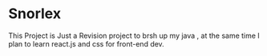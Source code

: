 # Snorlex
This Project is Just a Revision project to brsh up my java , at the same time I plan to learn react.js and css for front-end dev.
